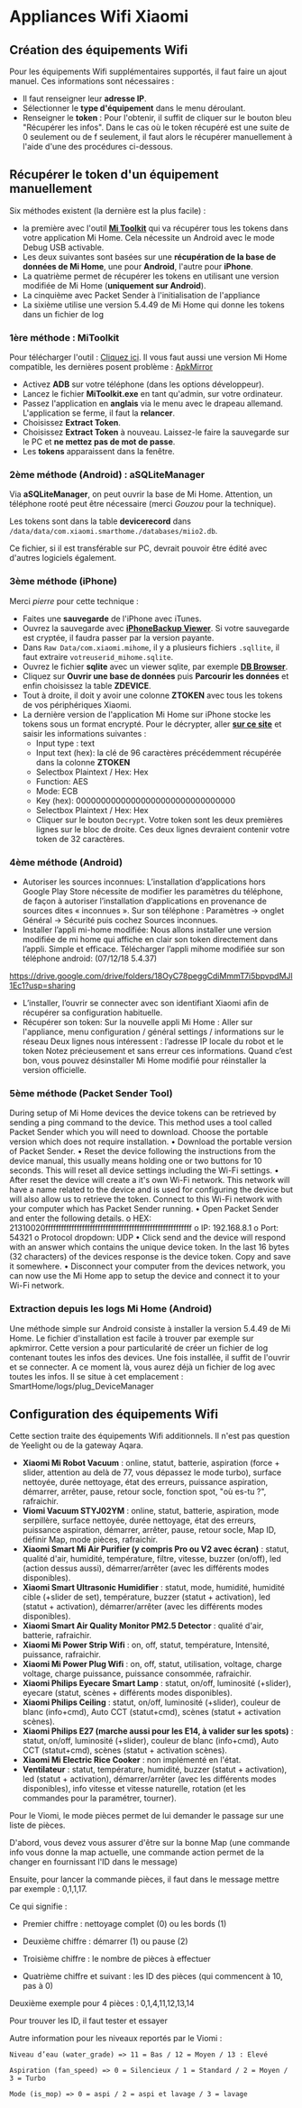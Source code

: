 # Appliances Wifi Xiaomi

## Création des équipements Wifi

Pour les équipements Wifi supplémentaires supportés, il faut faire un ajout manuel. Ces informations sont nécessaires :
* Il faut renseigner leur **adresse IP**.
* Sélectionner le **type d'équipement** dans le menu déroulant.
* Renseigner le **token** : Pour l'obtenir, il suffit de cliquer sur le bouton bleu "Récupérer les infos". Dans le cas où le token récupéré est une suite de 0 seulement ou de f seulement, il faut alors le récupérer manuellement à l'aide d'une des procédures ci-dessous.

## Récupérer le token d'un équipement manuellement

Six méthodes existent (la dernière est la plus facile) :
* la première avec l'outil **[Mi Toolkit](https://github.com/ultrara1n/MiToolkit)** qui va récupérer tous les tokens dans votre application Mi Home. Cela nécessite un Android avec le mode Debug USB activable.
* Les deux suivantes sont basées sur une **récupération de la base de données de Mi Home**, une pour **Android**, l'autre pour **iPhone**.
* La quatrième permet de récupérer les tokens en utilisant une version modifiée de Mi Home (**uniquement sur Android**).
* La cinquième avec Packet Sender à l'initialisation de l'appliance
* La sixième utilise une version 5.4.49 de Mi Home qui donne les tokens dans un fichier de log

### 1ère méthode : MiToolkit

Pour télécharger l'outil : [Cliquez ici](https://github.com/ultrara1n/MiToolkit/releases).
Il vous faut aussi une version Mi Home compatible, les dernières posent problème : [ApkMirror](https://www.apkmirror.com/apk/xiaomi-inc/mihome/mihome-5-0-19-release/)

* Activez **ADB** sur votre téléphone (dans les options développeur).
* Lancez le fichier **MiToolkit.exe** en tant qu'admin, sur votre ordinateur.
* Passez l'application en **anglais** via le menu avec le drapeau allemand. L'application se ferme, il faut la **relancer**.
* Choisissez **Extract Token**.
* Choisissez **Extract Token** à nouveau. Laissez-le faire la sauvegarde sur le PC et **ne mettez pas de mot de passe**.
* Les **tokens** apparaissent dans la fenêtre.

### 2ème méthode (Android) : aSQLiteManager

Via **aSQLiteManager**, on peut ouvrir la base de Mi Home. Attention, un téléphone rooté peut être nécessaire (merci _Gouzou_ pour la technique).

Les tokens sont dans la table **devicerecord** dans `/data/data/com.xiaomi.smarthome./databases/miio2.db`.

Ce fichier, si il est transférable sur PC, devrait pouvoir être édité avec d'autres logiciels également.

### 3ème méthode (iPhone)

Merci _pierre_ pour cette technique :

* Faites une **sauvegarde** de l'iPhone avec iTunes.
* Ouvrez la sauvegarde avec **[iPhoneBackup Viewer](http://www.imactools.com/iphonebackupviewer/)**. Si votre sauvegarde est cryptée, il faudra passer par la version payante.
* Dans `Raw Data/com.xiaomi.mihome`, il y a plusieurs fichiers `.sqllite`, il faut extraire `votreuserid_mihome.sqlite`.
* Ouvrez le fichier **sqlite** avec un viewer sqlite, par exemple **[DB Browser](http://sqlitebrowser.org)**.
* Cliquez sur **Ouvrir une base de données** puis **Parcourir les données** et enfin choisissez la table **ZDEVICE**.
* Tout à droite, il doit y avoir une colonne **ZTOKEN** avec tous les tokens de vos périphériques Xiaomi.
* La dernière version de l'application Mi Home sur iPhone stocke les tokens sous un format encrypté. Pour le décrypter, aller **[sur ce site](http://aes.online-domain-tools.com/)** et saisir les informations suivantes : 
  * Input type : text
  * Input text (hex): la clé de 96 caractères précédemment récupérée dans la colonne **ZTOKEN**
  * Selectbox Plaintext / Hex: Hex
  * Function: AES
  * Mode: ECB
  * Key (hex): 00000000000000000000000000000000
  * Selectbox Plaintext / Hex: Hex
  * Cliquer sur le bouton `Decrypt`. Votre token sont les deux premières lignes sur le bloc de droite. Ces deux lignes devraient contenir votre token de 32 caractères.

### 4ème méthode (Android)
* Autoriser les sources inconnues:
 L’installation d’applications hors Google Play Store nécessite de modifier les paramètres du téléphone, de façon à autoriser l’installation d’applications en provenance de sources dites « inconnues ».
 Sur son téléphone : Paramètres → onglet Général → Sécurité puis cochez Sources inconnues.
* Installer l’appli mi-home modifiée:
 Nous allons installer une version modifiée de mi home qui affiche en clair son token directement dans l’appli. Simple et efficace.
 Télécharger l’appli mihome modifiée sur son téléphone android: (07/12/18 5.4.37)

 https://drive.google.com/drive/folders/18OyC78peggCdiMmmT7i5bpvpdMJl1Ec1?usp=sharing

* L’installer, l’ouvrir se connecter avec son identifiant Xiaomi afin de récupérer sa configuration habituelle.
* Récupérer son token:
 Sur la nouvelle appli Mi Home : Aller sur l'appliance, menu configuration / général settings / informations sur le réseau
 Deux lignes nous intéressent : l’adresse IP locale du robot et le token
 Notez précieusement et sans erreur ces informations. Quand c’est bon, vous pouvez désinstaller Mi Home modifié pour réinstaller la version officielle.
 
### 5ème méthode (Packet Sender Tool)
During setup of Mi Home devices the device tokens can be retrieved by sending a ping command to the device. This method uses a tool called Packet Sender which you will need to download. Choose the portable version which does not require installation.
• Download the portable version of Packet Sender.
• Reset the device following the instructions from the device manual, this usually means holding one or two buttons for 10 seconds. This will reset all device settings including the Wi-Fi settings.
• After reset the device will create a it's own Wi-Fi network. This network will have a name related to the device and is used for configuring the device but will also allow us to retrieve the token. Connect to this Wi-Fi network with your computer which has Packet Sender running.
• Open Packet Sender and enter the following details.
o HEX: 21310020ffffffffffffffffffffffffffffffffffffffffffffffffffffffff
o IP: 192.168.8.1
o Port: 54321
o Protocol dropdown: UDP
• Click send and the device will respond with an answer which contains the unique device token. In the last 16 bytes (32 characters) of the devices response is the device token. Copy and save it somewhere.
• Disconnect your computer from the devices network, you can now use the Mi Home app to setup the device and connect it to your Wi-Fi network.


### Extraction depuis les logs Mi Home (Android)

Une méthode simple sur Android consiste à installer la version 5.4.49 de Mi Home. Le fichier d'installation est facile à trouver par exemple sur apkmirror. Cette version a pour particularité de créer un fichier de log contenant toutes les infos des devices.
Une fois installée, il suffit de l'ouvrir et se connecter. A ce moment là, vous aurez déjà un fichier de log avec toutes les infos. Il se situe à cet emplacement : SmartHome/logs/plug_DeviceManager

## Configuration des équipements Wifi

Cette section traite des équipements Wifi additionnels. Il n'est pas question de Yeelight ou de la gateway Aqara.

* **Xiaomi Mi Robot Vacuum** : online, statut, batterie, aspiration (force + slider, attention au delà de 77, vous dépassez le mode turbo), surface nettoyée, durée nettoyage, état des erreurs, puissance aspiration, démarrer, arrêter, pause, retour socle, fonction spot, "où es-tu ?", rafraichir.
* **Viomi Vacuum STYJ02YM** : online, statut, batterie, aspiration, mode serpillère, surface nettoyée, durée nettoyage, état des erreurs, puissance aspiration, démarrer, arrêter, pause, retour socle, Map ID, définir Map, mode pièces, rafraichir.
* **Xiaomi Smart Mi Air Purifier (y compris Pro ou V2 avec écran)** : statut, qualité d'air, humidité, température, filtre, vitesse, buzzer (on/off), led (action dessus aussi), démarrer/arrêter (avec les différents modes disponibles).
* **Xiaomi Smart Ultrasonic Humidifier** : statut, mode, humidité, humidité cible (+slider de set), température, buzzer (statut + activation), led (statut + activation), démarrer/arrêter (avec les différents modes disponibles).
* **Xiaomi Smart Air Quality Monitor PM2.5 Detector** : qualité d'air, batterie, rafraichir.
* **Xiaomi Mi Power Strip Wifi** : on, off, statut, température, Intensité, puissance, rafraichir.
* **Xiaomi Mi Power Plug Wifi** : on, off, statut, utilisation, voltage, charge voltage, charge puissance, puissance consommée, rafraichir.
* **Xiaomi Philips Eyecare Smart Lamp** : statut, on/off, luminosité (+slider), eyecare (statut, scènes + différents modes disponibles).
* **Xiaomi Philips Ceiling** : statut, on/off, luminosité (+slider), couleur de blanc (info+cmd), Auto CCT (statut+cmd), scènes (statut + activation scènes).
* **Xiaomi Philips E27 (marche aussi pour les E14, à valider sur les spots)** : statut, on/off, luminosité (+slider), couleur de blanc (info+cmd), Auto CCT (statut+cmd), scènes (statut + activation scènes).
* **Xiaomi Mi Electric Rice Cooker** : non implémenté en l'état.
* **Ventilateur** : statut, température, humidité, buzzer (statut + activation), led (statut + activation), démarrer/arrêter (avec les différents modes disponibles), info vitesse et vitesse naturelle, rotation (et les commandes pour la paramétrer, tourner).

Pour le Viomi, le mode pièces permet de lui demander le passage sur une liste de pièces.

D'abord, vous devez vous assurer d'être sur la bonne Map (une commande info vous donne la map actuelle, une commande action permet de la changer en fournissant l'ID dans le message)

Ensuite, pour lancer la commande pièces, il faut dans le message mettre par exemple : 0,1,1,17.

Ce qui signifie : 

* Premier chiffre : nettoyage complet (0) ou les bords (1)

* Deuxième chiffre : démarrer (1) ou pause (2)

* Troisième chiffre : le nombre de pièces à effectuer

* Quatrième chiffre et suivant : les ID des pièces (qui commencent à 10, pas à 0)

Deuxième exemple pour 4 pièces : 0,1,4,11,12,13,14

Pour trouver les ID, il faut tester et essayer

Autre information pour les niveaux reportés par le Viomi :

    Niveau d’eau (water_grade) => 11 = Bas / 12 = Moyen / 13 : Elevé
    
    Aspiration (fan_speed) => 0 = Silencieux / 1 = Standard / 2 = Moyen / 3 = Turbo
    
    Mode (is_mop) => 0 = aspi / 2 = aspi et lavage / 3 = lavage

